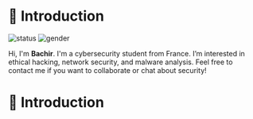 # 👋 Introduction
![status](https://img.shields.io/badge/status-up-brightgreen)
![gender](https://img.shields.io/badge/gender-🤵-lightgray)

Hi, I'm **Bachir**. I'm a cybersecurity student from France.
I’m interested in ethical hacking, network security, and malware analysis.
Feel free to contact me if you want to collaborate or chat about security!

# 👋 Introduction
